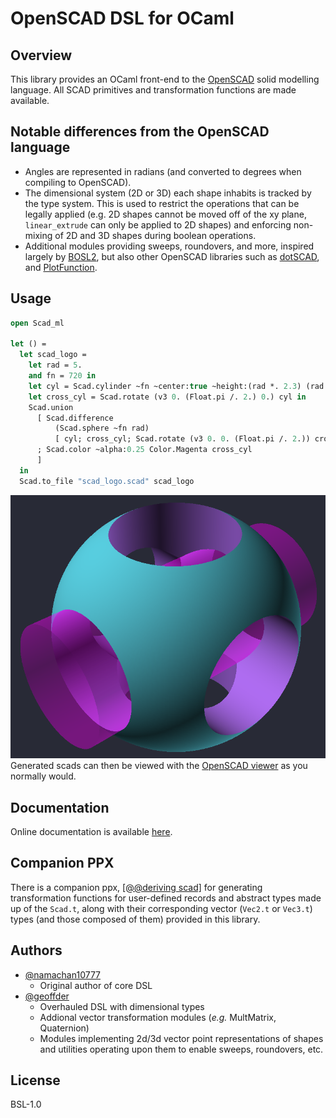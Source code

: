 # OpenSCAD DSL for OCaml

## Overview

This library provides an OCaml front-end to the
[OpenSCAD](https://openscad.org/) solid modelling language. All SCAD primitives
and transformation functions are made available.

## Notable differences from the OpenSCAD language

- Angles are represented in radians (and converted to degrees when compiling to
  OpenSCAD).
- The dimensional system (2D or 3D) each shape inhabits is tracked by the type
  system. This is used to restrict the operations that can be legally applied
  (e.g. 2D shapes cannot be moved off of the xy plane, `linear_extrude` can only
  be applied to 2D shapes) and enforcing non-mixing of 2D and 3D shapes during
  boolean operations.
- Additional modules providing sweeps, roundovers, and more, inspired largely by
  [BOSL2](https://github.com/revarbat/BOSL2), but also other OpenSCAD libraries such
  as [dotSCAD](https://github.com/JustinSDK/dotSCAD/tree/master/src), and
  [PlotFunction](https://github.com/rcolyer/plot-function).

## Usage

``` ocaml
open Scad_ml

let () =
  let scad_logo =
    let rad = 5.
    and fn = 720 in
    let cyl = Scad.cylinder ~fn ~center:true ~height:(rad *. 2.3) (rad /. 2.) in
    let cross_cyl = Scad.rotate (v3 0. (Float.pi /. 2.) 0.) cyl in
    Scad.union
      [ Scad.difference
          (Scad.sphere ~fn rad)
          [ cyl; cross_cyl; Scad.rotate (v3 0. 0. (Float.pi /. 2.)) cross_cyl ]
      ; Scad.color ~alpha:0.25 Color.Magenta cross_cyl
      ]
  in
  Scad.to_file "scad_logo.scad" scad_logo
```

![OpenSCAD logo](assets/scad_logo.png)
Generated scads can then be viewed with the [OpenSCAD
viewer](https://openscad.org/downloads.html) as you normally would.

## Documentation

Online documentation is available
[here](https://namachan10777.github.io/scad-ml/scad_ml/Scad_ml/index.html).

## Companion PPX

There is a companion ppx, [\[@@deriving
scad\]](https://github.com/geoffder/ppx_deriving_scad) for generating
transformation functions for user-defined records and abstract types made up of
the `Scad.t`, along with their corresponding vector (`Vec2.t` or `Vec3.t`) types
(and those composed of them) provided in this library.

## Authors

- [@namachan10777](https://github.com/namachan10777)
  - Original author of core DSL
- [@geoffder](https://github.com/geoffder)
  - Overhauled DSL with dimensional types
  - Addional vector transformation modules (*e.g.* MultMatrix, Quaternion)
  - Modules implementing 2d/3d vector point representations of shapes and
    utilities operating upon them to enable sweeps, roundovers, etc.

## License

BSL-1.0
